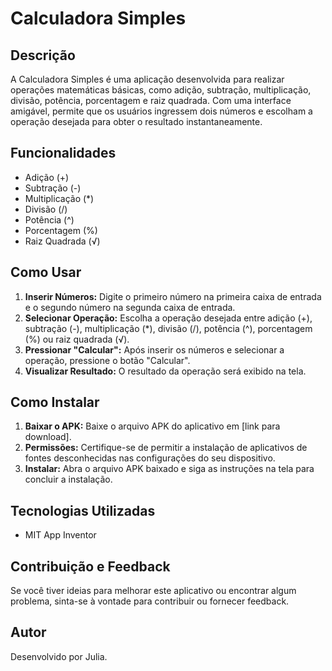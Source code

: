 # Calculadora Simples

## Descrição
A Calculadora Simples é uma aplicação desenvolvida para realizar operações matemáticas básicas, como adição, subtração, multiplicação, divisão, potência, porcentagem e raiz quadrada. Com uma interface amigável, permite que os usuários ingressem dois números e escolham a operação desejada para obter o resultado instantaneamente.

## Funcionalidades
- Adição (+)
- Subtração (-)
- Multiplicação (*)
- Divisão (/)
- Potência (^)
- Porcentagem (%)
- Raiz Quadrada (√)

## Como Usar
1. **Inserir Números:** Digite o primeiro número na primeira caixa de entrada e o segundo número na segunda caixa de entrada.
2. **Selecionar Operação:** Escolha a operação desejada entre adição (+), subtração (-), multiplicação (*), divisão (/), potência (^), porcentagem (%) ou raiz quadrada (√).
3. **Pressionar "Calcular":** Após inserir os números e selecionar a operação, pressione o botão "Calcular".
4. **Visualizar Resultado:** O resultado da operação será exibido na tela.

## Como Instalar
1. **Baixar o APK:** Baixe o arquivo APK do aplicativo em [link para download].
2. **Permissões:** Certifique-se de permitir a instalação de aplicativos de fontes desconhecidas nas configurações do seu dispositivo.
3. **Instalar:** Abra o arquivo APK baixado e siga as instruções na tela para concluir a instalação.

## Tecnologias Utilizadas
- MIT App Inventor

## Contribuição e Feedback
Se você tiver ideias para melhorar este aplicativo ou encontrar algum problema, sinta-se à vontade para contribuir ou fornecer feedback. 

## Autor
Desenvolvido por Julia. 